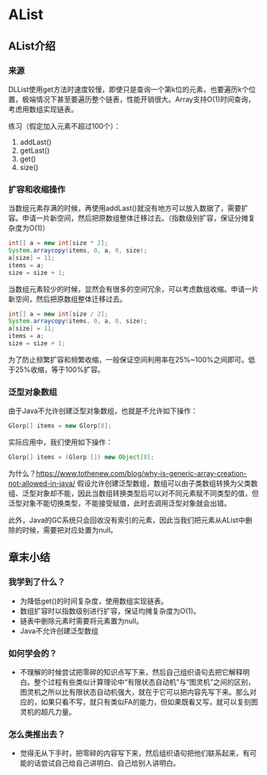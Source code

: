 # AList

## AList介绍

### 来源

DLList使用get方法时速度较慢，即使只是查询一个第k位的元素，也要遍历k个位置，极端情况下甚至要遍历整个链表，性能开销很大。Array支持O(1)时间查询，考虑用数组实现链表。

练习（假定加入元素不超过100个）：

1. addLast()
2. getLast()
3. get()
4. size()

### 扩容和收缩操作

当数组元素存满的时候，再使用addLast()就没有地方可以放入数据了，需要扩容。申请一片新空间，然后把原数组整体迁移过去。（指数级别扩容，保证分摊复杂度为O(1)）

```java
int[] a = new int[size * 2];
System.arraycopy(items, 0, a, 0, size);
a[size] = 11;
items = a;
size = size + 1;
```

当数组元素较少的时候，显然会有很多的空间冗余，可以考虑数组收缩。申请一片新空间，然后把原数组整体迁移过去。

```java
int[] a = new int[size / 2];
System.arraycopy(items, 0, a, 0, size);
a[size] = 11;
items = a;
size = size + 1;
```

为了防止频繁扩容和频繁收缩，一般保证空间利用率在25%~100%之间即可。低于25%收缩，等于100%扩容。

### 泛型对象数组

由于Java不允许创建泛型对象数组，也就是不允许如下操作：

```java
Glorp[] items = new Glorp[8];
```

实际应用中，我们使用如下操作：

```java
Glorp[] items = (Glorp []) new Object[8];
```

为什么？<https://www.tothenew.com/blog/why-is-generic-array-creation-not-allowed-in-java/>
假设允许创建泛型数组，数组可以由子类数组转换为父类数组、泛型对象却不能，因此当数组转换类型后可以对不同元素赋不同类型的值，但泛型对象不能切换类型，不能接受赋值，此时去调用泛型对象就会出错。

此外，Java的GC系统只会回收没有索引的元素，因此当我们把元素从AList中删除的时候，需要把对应处置为null。

## 章末小结

### 我学到了什么？

- 为降低get()的时间复杂度，使用数组实现链表。
- 数组扩容时以指数级别进行扩容，保证均摊复杂度为O(1)。
- 链表中删除元素时需要将元素置为null。
- Java不允许创建泛型数组

### 如何学会的？

- 不理解的时候尝试把零碎的知识点写下来，然后自己组织语句去把它解释明白。整个过程有些类似计算理论中“有限状态自动机”与“图灵机”之间的区别，图灵机之所以比有限状态自动机强大，就在于它可以把内容先写下来。那么对应的，如果只看不写，就只有类似FA的能力，但如果既看又写，就可以复刻图灵机的超凡力量。

### 怎么类推出去？

- 觉得无从下手时，把零碎的内容写下来，然后组织语句把他们联系起来，有可能的话尝试自己给自己讲明白、自己给别人讲明白。
